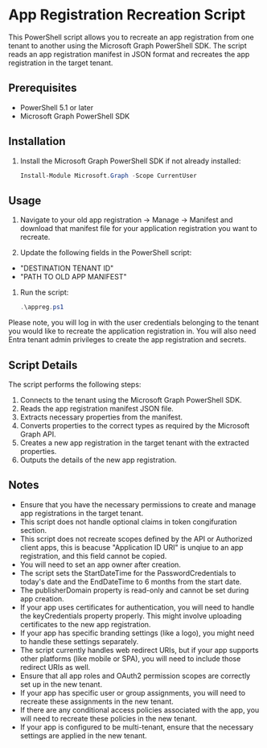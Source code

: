 # App Registration Recreation Script

This PowerShell script allows you to recreate an app registration from one tenant to another using the Microsoft Graph PowerShell SDK. The script reads an app registration manifest in JSON format and recreates the app registration in the target tenant.

## Prerequisites

- PowerShell 5.1 or later
- Microsoft Graph PowerShell SDK

## Installation

1. Install the Microsoft Graph PowerShell SDK if not already installed:
    ```powershell
    Install-Module Microsoft.Graph -Scope CurrentUser
    ```

## Usage

1. Navigate to your old app registration -> Manage -> Manifest and download that manifest file for your application registration you want to recreate.
   
1. Update the following fields in the PowerShell script:
 - "DESTINATION TENANT ID"
 - "PATH TO OLD APP MANIFEST"

1. Run the script:
    ```powershell
    .\appreg.ps1
    ```
Please note, you will log in with the user credentials belonging to the tenant you would like to recreate the application registration in. You will also need Entra tenant admin privileges to create the app registration and secrets.

## Script Details

The script performs the following steps:

1. Connects to the tenant using the Microsoft Graph PowerShell SDK.
1. Reads the app registration manifest JSON file.
1. Extracts necessary properties from the manifest.
1. Converts properties to the correct types as required by the Microsoft Graph API.
1. Creates a new app registration in the target tenant with the extracted properties.
1. Outputs the details of the new app registration.

## Notes
- Ensure that you have the necessary permissions to create and manage app registrations in the target tenant.
- This script does not handle optional claims in token congifuration section.
- This script does not recreate scopes defined by the API or Authorized client apps, this is beacuse "Application ID URI" is unqiue to an app registration, and this field cannot be copied.
- You will need to set an app owner after creation.
- The script sets the StartDateTime for the PasswordCredentials to today's date and the EndDateTime to 6 months from the start date.
- The publisherDomain property is read-only and cannot be set during app creation.
- If your app uses certificates for authentication, you will need to handle the keyCredentials property properly. This might involve uploading certificates to the new app registration.
- If your app has specific branding settings (like a logo), you might need to handle these settings separately.
- The script currently handles web redirect URIs, but if your app supports other platforms (like mobile or SPA), you will need to include those redirect URIs as well.
- Ensure that all app roles and OAuth2 permission scopes are correctly set up in the new tenant.
- If your app has specific user or group assignments, you will need to recreate these assignments in the new tenant.
- If there are any conditional access policies associated with the app, you will need to recreate these policies in the new tenant.
- If your app is configured to be multi-tenant, ensure that the necessary settings are applied in the new tenant.
